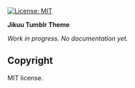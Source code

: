 [![License: MIT](https://img.shields.io/badge/License-MIT-yellow.svg)](https://opensource.org/licenses/MIT)

**Jikuu Tumblr Theme**

*Work in progress. No documentation yet.*

## Copyright

MIT license.
